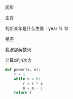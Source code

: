 闰年

生肖

判断某年是什么生肖：year % 12

星座

斐波那契数列


计算x的n次方

```python
def power(x, n):
    r = 1
    while n > 0:
        r = r * x
        n = n - 1
    return r
```